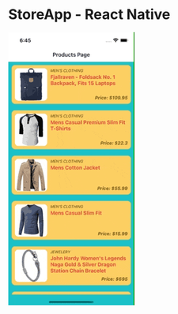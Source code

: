 # StoreApp - React Native

<img src="https://github.com/EmreSamurlu/StoreApp-ReactNative/blob/master/ss/StoreApp.gif" style="margin-left: auto, margin-right: auto" >

